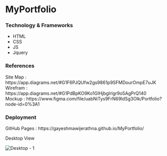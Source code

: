 # MyPortfolio
<h3>Technology & Frameworks</h3>

<ul>
  <li>HTML</li>
  <li>CSS</li>
  <li>JS</li>
  <li>Jquery</li>
</ul>
<h3>References</h3>
Site Map : https://app.diagrams.net/#G1F6PJQUfw2gs9861p9SFMDourOmpE7uJK <br>
Wirefram :  https://app.diagrams.net/#G1PdBpKO9Ko1GlHjbglrlgr9o5AgPrQ140<br>
Mockup : https://www.figma.com/file/uabNiTys9FrN69ldSg3Olk/Portfolio?node-id=0%3A1

<h3>Deployment</h3>
<!-- InfinityFree : http://  <br> -->
GitHub Pages : https://gayeshmawijerathna.github.io/MyPortfolio/ <br>

 
Desktop View

![Desktop - 1](c)

